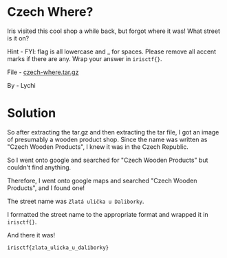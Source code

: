 Czech Where?
=

Iris visited this cool shop a while back, but forgot where it was! What street is it on?

Hint - FYI: flag is all lowercase and _ for spaces. Please remove all accent marks if there are any. Wrap your answer in `irisctf{}`.

File - [czech-where.tar.gz](./czech-where.tar.gz)

By - Lychi

Solution
=

So after extracting the tar.gz and then extracting the tar file, I got an image of presumably a wooden product shop. Since the name was written as "Czech Wooden Products", I knew it was in the Czech Republic.

So I went onto google and searched for "Czech Wooden Products" but couldn't find anything.

Therefore, I went onto google maps and searched "Czech Wooden Products", and I found one!

The street name was `Zlatá ulička u Daliborky`.

I formatted the street name to the appropriate format and wrapped it in `irisctf{}`.

And there it was!

`irisctf{zlata_ulicka_u_daliborky}`
